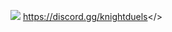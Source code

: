 ![](https://cdn.discordapp.com/attachments/1109506734470467707/1132421158982135859/Welcome_to_Knight_Duels20.png)     <a id="Click here to join our discord!">https://discord.gg/knightduels</>                                                         
